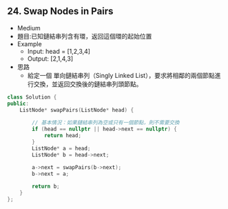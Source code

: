 ## 24. Swap Nodes in Pairs
- Medium
- 題目:已知鏈結串列含有環，返回這個環的起始位置 
- Example
    - Input: head = [1,2,3,4]
    - Output: [2,1,4,3]
- 思路
    - 給定一個 單向鏈結串列（Singly Linked List），要求將相鄰的兩個節點進行交換，並返回交換後的鏈結串列頭節點。
```cpp
class Solution {
public:
    ListNode* swapPairs(ListNode* head) {
        
        // 基本情況：如果鏈結串列為空或只有一個節點，則不需要交換
        if (head == nullptr || head->next == nullptr) {
            return head;
        }
        ListNode* a = head;
        ListNode* b = head->next;
        
        a->next = swapPairs(b->next);
        b->next = a;

        return b;
    }
};
```
